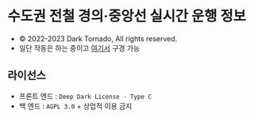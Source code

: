 # 수도권 전철 경의·중앙선 실시간 운행 정보

- © 2022-2023 Dark Tornado, All rights reserved.
- 일단 작동은 하는 중이고 [여기서](https://darktornado.github.io/GJ-Line/) 구경 가능

## 라이선스
- 프론트 엔드 : `Deep Dark License - Type C`
- 백 엔드 : `AGPL 3.0` + 상업적 이용 금지
